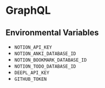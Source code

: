 # GraphQL

## Environmental Variables

- `NOTION_API_KEY`
- `NOTION_ANKI_DATABASE_ID`
- `NOTION_BOOKMARK_DATABASE_ID`
- `NOTION_TODO_DATABASE_ID`
- `DEEPL_API_KEY`
- `GITHUB_TOKEN`
